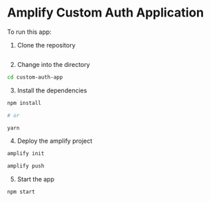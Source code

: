 # Amplify Custom Auth Application

To run this app:

1. Clone the repository

```sh
```

2. Change into the directory

```sh
cd custom-auth-app
```

3. Install the dependencies

```sh
npm install

# or

yarn
```

4. Deploy the amplify project

```sh
amplify init

amplify push
```

5. Start the app

```sh
npm start
```
